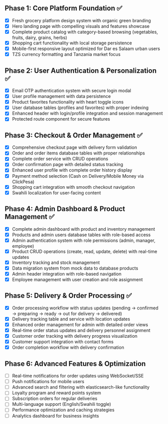 ## Phase 1: Core Platform Foundation ✅
- [x] Fresh grocery platform design system with organic green branding
- [x] Hero landing page with compelling visuals and features showcase
- [x] Complete product catalog with category-based browsing (vegetables, fruits, dairy, grains, herbs)
- [x] Shopping cart functionality with local storage persistence
- [x] Mobile-first responsive layout optimized for Dar es Salaam urban users
- [x] TZS currency formatting and Tanzania market focus

## Phase 2: User Authentication & Personalization ✅
- [x] Email OTP authentication system with secure login modal
- [x] User profile management with data persistence
- [x] Product favorites functionality with heart toggle icons
- [x] User database tables (profiles and favorites) with proper indexing
- [x] Enhanced header with login/profile integration and session management
- [x] Protected route component for secure features

## Phase 3: Checkout & Order Management ✅
- [x] Comprehensive checkout page with delivery form validation
- [x] Order and order items database tables with proper relationships
- [x] Complete order service with CRUD operations
- [x] Order confirmation page with detailed status tracking
- [x] Enhanced user profile with complete order history display
- [x] Payment method selection (Cash on Delivery/Mobile Money via ClickPesa)
- [x] Shopping cart integration with smooth checkout navigation
- [x] Swahili localization for user-facing content

## Phase 4: Admin Dashboard & Product Management ✅
- [x] Complete admin dashboard with product and inventory management
- [x] Products and admin users database tables with role-based access
- [x] Admin authentication system with role permissions (admin, manager, employee)
- [x] Product CRUD operations (create, read, update, delete) with real-time updates
- [x] Inventory tracking and stock management
- [x] Data migration system from mock data to database products
- [x] Admin header integration with role-based navigation
- [x] Employee management with user creation and role assignment

## Phase 5: Delivery & Order Processing ✅
- [x] Order processing workflow with status updates (pending → confirmed → preparing → ready → out for delivery → delivered)
- [x] Delivery tracking table and service with location updates
- [x] Enhanced order management for admin with detailed order views
- [x] Real-time order status updates and delivery personnel assignment
- [x] Customer order tracking with delivery progress visualization
- [x] Customer support integration with contact forms
- [x] Order completion workflow with delivery confirmation

## Phase 6: Advanced Features & Optimization
- [ ] Real-time notifications for order updates using WebSocket/SSE
- [ ] Push notifications for mobile users
- [ ] Advanced search and filtering with elasticsearch-like functionality
- [ ] Loyalty program and reward points system
- [ ] Subscription orders for regular deliveries
- [ ] Multi-language support (English/Swahili toggle)
- [ ] Performance optimization and caching strategies
- [ ] Analytics dashboard for business insights
